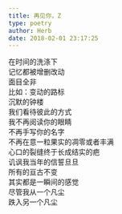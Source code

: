 ```yaml
---  
title: 再见你，Z  
type: poetry  
author: Herb  
date: 2018-02-01 23:17:25    
---  
```

在时间的洗涤下  
记忆都被增删改动  
面目全非  
比如：变动的路标  
沉默的钟楼  
我们看待彼此的方式    
我不再阅读你的眼睛  
不再手写你的名字  
不再在意一粒果实的凋零或者丰满  
心口的裂缝终于长成结实的疤  
讥讽我当年的信誓旦旦    
所有的亘古不变  
其实都是一瞬间的感觉  
尽管我从一个凡尘  
跌入另一个凡尘